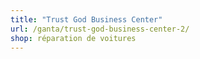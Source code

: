 ```yaml
---
title: "Trust God Business Center"
url: /ganta/trust-god-business-center-2/
shop: réparation de voitures
---
```

